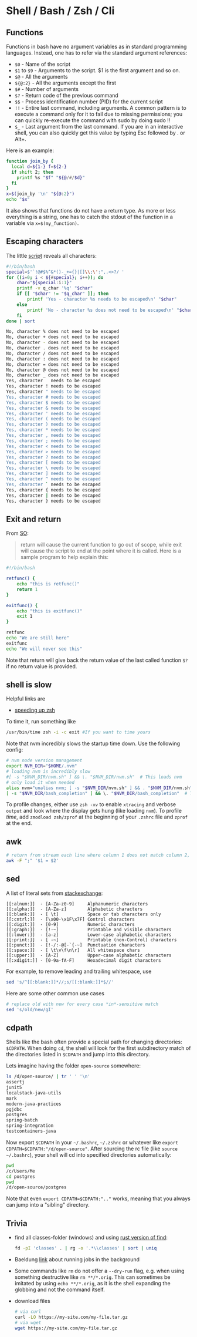 # Shell / Bash / Zsh / Cli

## Functions

Functions in bash have no argument variables as in standard programming languages. Instead, one has to refer via the standard argument references:

- `$0` - Name of the script
- `$1` to `$9` - Arguments to the script. $1 is the first argument and so on.
- `$@` - All the arguments
- `${@:2}` - All the arguments except the first
- `$#` - Number of arguments
- `$?` - Return code of the previous command
- `$$` - Process identification number (PID) for the current script
- `!!` - Entire last command, including arguments. A common pattern is to execute a command only for it to fail due to missing permissions; you can quickly re-execute the command with sudo by doing sudo !!
- `$_` - Last argument from the last command. If you are in an interactive shell, you can also quickly get this value by typing Esc followed by . or Alt+.

Here is an example:

```bash
function join_by {
  local d=${1-} f=${2-}
  if shift 2; then
    printf %s "$f" "${@/#/$d}"
  fi
}
x=$(join_by '\n' "${@:2}")
echo "$x"
```

It also shows that functions do not have a return type. As more or less everything is a string, one has to catch the stdout of the function in a variable via `x=$(my_function)`.

## Escaping characters

The little [script](https://stackoverflow.com/questions/15783701/which-characters-need-to-be-escaped-when-using-bash) reveals all characters:

```bash
#!/bin/bash
special=$'`!@#$%^&*()-_+={}|[]\\;\':",.<>?/ '
for ((i=0; i < ${#special}; i++)); do
    char="${special:i:1}"
    printf -v q_char '%q' "$char"
    if [[ "$char" != "$q_char" ]]; then
        printf 'Yes - character %s needs to be escaped\n' "$char"
    else
        printf 'No - character %s does not need to be escaped\n' "$char"
    fi
done | sort
```

```bash
No, character % does not need to be escaped
No, character + does not need to be escaped
No, character - does not need to be escaped
No, character . does not need to be escaped
No, character / does not need to be escaped
No, character : does not need to be escaped
No, character = does not need to be escaped
No, character @ does not need to be escaped
No, character _ does not need to be escaped
Yes, character   needs to be escaped
Yes, character ! needs to be escaped
Yes, character " needs to be escaped
Yes, character # needs to be escaped
Yes, character $ needs to be escaped
Yes, character & needs to be escaped
Yes, character ' needs to be escaped
Yes, character ( needs to be escaped
Yes, character ) needs to be escaped
Yes, character * needs to be escaped
Yes, character , needs to be escaped
Yes, character ; needs to be escaped
Yes, character < needs to be escaped
Yes, character > needs to be escaped
Yes, character ? needs to be escaped
Yes, character [ needs to be escaped
Yes, character \ needs to be escaped
Yes, character ] needs to be escaped
Yes, character ^ needs to be escaped
Yes, character ` needs to be escaped
Yes, character { needs to be escaped
Yes, character | needs to be escaped
Yes, character } needs to be escaped
```

## Exit and return

From [SO](https://stackoverflow.com/questions/4419952/difference-between-return-and-exit-in-bash-functions):

> return will cause the current function to go out of scope, while exit will cause the script to end at the point where it is called. Here is a sample program to help explain this:

```bash
#!/bin/bash

retfunc() {
    echo "this is retfunc()"
    return 1
}

exitfunc() {
    echo "this is exitfunc()"
    exit 1
}

retfunc
echo "We are still here"
exitfunc
echo "We will never see this"
```

Note that return will give back the return value of the last called function `$?` if no return value is provided.

## shell is slow

Helpful links are

- [speeding up zsh](https://blog.jonlu.ca/posts/speeding-up-zsh)

To time it, run something like

```bash
/usr/bin/time zsh -i -c exit #If you want to time yours
```

Note that nvm incredibly slows the startup time down. Use the following config:

```bash
# nvm node version management
export NVM_DIR="$HOME/.nvm"
# loading nvm is incredibly slow
#[ -s "$NVM_DIR/nvm.sh" ] && \. "$NVM_DIR/nvm.sh"  # This loads nvm
# only load it when needed
alias nvm="unalias nvm; [ -s "$NVM_DIR/nvm.sh" ] && . "$NVM_DIR/nvm.sh"; nvm $@"
[ -s "$NVM_DIR/bash_completion" ] && \. "$NVM_DIR/bash_completion"  # This loads nvm bash_completion
```

To profile changes, either use `zsh -xv` to enable `xtracing` and verbose `output` and look where the display gets hung (like loading `nvm`). To profile *time*, add  `zmodload zsh/zprof` at the beginning of your `.zshrc` file and `zprof` at the end.

## awk

```bash
# return from stream each line where column 1 does not match column 2, separation character being ;
awk -F ";" '$1 = $2'
```

## sed

A list of literal sets from [stackexchange](https://unix.stackexchange.com/questions/102008/how-do-i-trim-leading-and-trailing-whitespace-from-each-line-of-some-output):

```quote
[[:alnum:]]  - [A-Za-z0-9]     Alphanumeric characters
[[:alpha:]]  - [A-Za-z]        Alphabetic characters
[[:blank:]]  - [ \t]           Space or tab characters only
[[:cntrl:]]  - [\x00-\x1F\x7F] Control characters
[[:digit:]]  - [0-9]           Numeric characters
[[:graph:]]  - [!-~]           Printable and visible characters
[[:lower:]]  - [a-z]           Lower-case alphabetic characters
[[:print:]]  - [ -~]           Printable (non-Control) characters
[[:punct:]]  - [!-/:-@[-`{-~]  Punctuation characters
[[:space:]]  - [ \t\v\f\n\r]   All whitespace chars
[[:upper:]]  - [A-Z]           Upper-case alphabetic characters
[[:xdigit:]] - [0-9a-fA-F]     Hexadecimal digit characters
```

For example, to remove leading and trailing whitespace, use

```bash
sed 's/^[[:blank:]]*//;s/[[:blank:]]*$//'
```

Here are some other common use cases

```bash
# replace old with new for every case *in*-sensitive match 
sed 's/old/new/gI'
```

## cdpath

Shells like the bash often provide a special path for changing directories: `$CDPATH`.
When doing `cd`, the shell will look for the first subdirectory match of the directories listed in `$CDPATH` and jump into this directory.

Lets imagine having the folder `open-source` somewhere:

```bash
ls /d/open-source/ | tr ' ' '\n'
assertj
junit5
localstack-java-utils
mark
modern-java-practices
pgjdbc
postgres
spring-batch
spring-integration
testcontainers-java
```

Now export `$CDPATH` in your `~/.bashrc`, `~/.zshrc` or whatever like `export CDPATH=$CDPATH:"/d/open-source"`.
After sourcing the rc file (like `source ~/.bashrc`), your shell will cd into specified directories automatically:

```bash
pwd
/c/Users/Me
cd postgres
pwd
/d/open-source/postgres
```

Note that even `export CDPATH=$CDPATH:".."` works, meaning that you always can jump into a "sibling" directory.

## Trivia

- find all classes-folder (windows) and using [rust version of find](https://github.com/sharkdp/fd):

    ```bash
    fd -pI 'classes' . | rg -o '.*\\classes' | sort | uniq
    ```

- Baeldung [link](https://www.baeldung.com/linux/job-control-disown-nohup) about running jobs in the background

- Some commands like `rm` do not offer a `--dry-run` flag, e.g. when using something destructive like `rm **/*.orig`. This can sometimes be imitated by using `echo **/*.orig`, as it is the shell expanding the globbing and not the command itself.

- download files

    ```bash
    # via curl
    curl -LO https://my-site.com/my-file.tar.gz
    # via wget
    wget https://my-site.com/my-file.tar.gz
    ```

